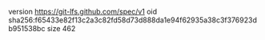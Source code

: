 version https://git-lfs.github.com/spec/v1
oid sha256:f65433e82f13c2a3c82fd58d73d888da1e94f62935a38c3f376923db951538bc
size 462
